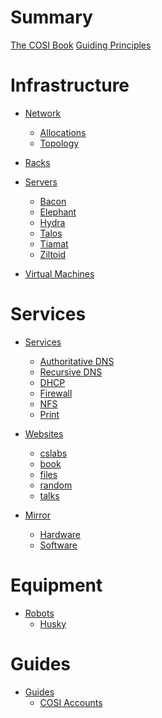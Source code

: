 # Summary

[The COSI Book](./the_cosi_book.md)
[Guiding Principles](./guiding_principles.md)

# Infrastructure

- [Network](./infrastructure/network/index.md)
  - [Allocations](./infrastructure/network/ip_allocations.md)
  - [Topology]()

- [Racks](./infrastructure/racks.md)

- [Servers](./infrastructure/servers/index.md)
  - [Bacon]()
  - [Elephant](./infrastructure/servers/elephant.md)
  - [Hydra](./infrastructure/servers/hydra.md)
  - [Talos](./infrastructure/servers/talos.md)
  - [Tiamat](./infrastructure/servers/tiamat.md)
  - [Ziltoid](./infrastructure/servers/ziltoid.md)

- [Virtual Machines](./infrastructure/vms.md)

# Services

- [Services]()
  - [Authoritative DNS](./services/authoritative_dns.md)
  - [Recursive DNS](./services/recursive_dns.md)
  - [DHCP](./services/dhcp.md)
  - [Firewall](./services/firewall.md)
  - [NFS]()
  - [Print](./services/print.md)

- [Websites]()
  - [cslabs]()
  - [book]()
  - [files]()
  - [random]()
  - [talks]()

- [Mirror](./mirror/introduction.md)
  - [Hardware]()
  - [Software]()

# Equipment

- [Robots]()
  - [Husky](./equipment/robots/husky.md)

# Guides

- [Guides]()
  - [COSI Accounts](./guides/cosi_accounts.md)
